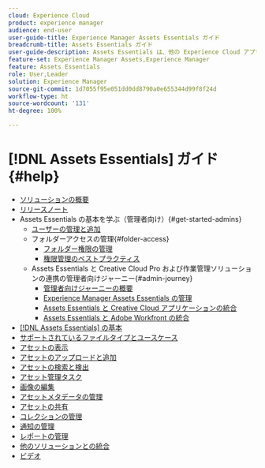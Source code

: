 ```yaml
---
cloud: Experience Cloud
product: experience manager
audience: end-user
user-guide-title: Experience Manager Assets Essentials ガイド
breadcrumb-title: Assets Essentials ガイド
user-guide-description: Assets Essentials は、他の Experience Cloud アプリケーション内で動作する軽量のアセット管理ソリューションです。
feature-set: Experience Manager Assets,Experience Manager
feature: Assets Essentials
role: User,Leader
solution: Experience Manager
source-git-commit: 1d7055f95e051dd0dd8790a0e655344d99f8f24d
workflow-type: ht
source-wordcount: '131'
ht-degree: 100%

---
```



# [!DNL Assets Essentials] ガイド {#help}

+ [ソリューションの概要](introduction.md)
+ [リリースノート](release-notes.md)
+ Assets Essentials の基本を学ぶ（管理者向け）{#get-started-admins}
   + [ユーザーの管理と追加](deploy-administer.md)
   + フォルダーアクセスの管理{#folder-access}
      + [フォルダー権限の管理](manage-permissions.md)
      + [権限管理のベストプラクティス](permission-management-best-practices.md)
   + Assets Essentials と Creative Cloud Pro および作業管理ソリューションの連携の管理者向けジャーニー{#admin-journey}
      + [管理者向けジャーニーの概要](assets-essentials-cc-pro-work-management-admin-journey.md)
      + [Experience Manager Assets Essentials の管理](adminster-aem-assets-essentials.md)
      + [Assets Essentials と Creative Cloud アプリケーションの統合](integrate-assets-essentials-creative-cloud.md)
      + [Assets Essentials と Adobe Workfront の統合](integrate-assets-essentials-workfront.md)
+ [ [!DNL Assets Essentials] の基本](get-started.md)
+ [サポートされているファイルタイプとユースケース](supported-file-formats.md)
+ [アセットの表示](navigate-view.md)
+ [アセットのアップロードと追加](add-delete.md)
+ [アセットの検索と検出](search.md)
+ [アセット管理タスク](manage-organize.md)
+ [画像の編集](edit-images.md)
+ [アセットメタデータの管理](metadata.md)
+ [アセットの共有](share-links-for-assets.md)
+ [コレクションの管理](manage-collections.md)
+ [通知の管理](manage-notifications.md)
+ [レポートの管理](manage-reports.md)
+ [他のソリューションとの統合](integration.md)
+ [ビデオ](https://experienceleague.adobe.com/docs/experience-manager-learn/assets-essentials/overview.html?lang=ja)
